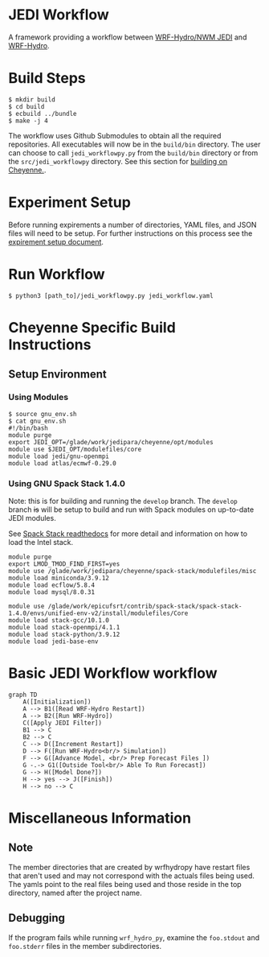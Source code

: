 # JEDI Workflow
A framework providing a workflow between [WRF-Hydro/NWM JEDI](https://github.com/JCSDA-internal/wrf_hydro_nwm_jedi) and [WRF-Hydro](https://github.com/NCAR/wrf_hydro_nwm_public).


# Build Steps
```console
$ mkdir build
$ cd build
$ ecbuild ../bundle
$ make -j 4
```
The workflow uses Github Submodules to obtain all the required repositories.
All executables will now be in the `build/bin` directory.
The user can choose to call `jedi_workflowpy.py` from the `build/bin`
  directory or from the `src/jedi_workflowpy` directory.
See this section for [building on Cheyenne.](#Cheyenne-Specific-Build-Instructions).

# Experiment Setup
Before running expirements a number of directories, YAML files, and JSON files will need to be setup.
For further instructions on this process see the [expirement setup document](docs/expirement_setup.md "Expirement Setup").


# Run Workflow
```console
$ python3 [path_to]/jedi_workflowpy.py jedi_workflow.yaml
```


# Cheyenne Specific Build Instructions
## Setup Environment
### Using Modules
```console
$ source gnu_env.sh
$ cat gnu_env.sh
#!/bin/bash
module purge
export JEDI_OPT=/glade/work/jedipara/cheyenne/opt/modules
module use $JEDI_OPT/modulefiles/core
module load jedi/gnu-openmpi
module load atlas/ecmwf-0.29.0
```

### Using GNU Spack Stack 1.4.0
Note: this is for building and running the `develop` branch.
The `develop` branch ~~is~~ will be setup to build and run with Spack modules on up-to-date JEDI modules.

See [Spack Stack readthedocs](https://spack-stack.readthedocs.io/en/1.4.0/PreConfiguredSites.html#ncar-wyoming-cheyenne)
for more detail and information on how to load the Intel stack.
```console
module purge
export LMOD_TMOD_FIND_FIRST=yes
module use /glade/work/jedipara/cheyenne/spack-stack/modulefiles/misc
module load miniconda/3.9.12
module load ecflow/5.8.4
module load mysql/8.0.31

module use /glade/work/epicufsrt/contrib/spack-stack/spack-stack-1.4.0/envs/unified-env-v2/install/modulefiles/Core
module load stack-gcc/10.1.0
module load stack-openmpi/4.1.1
module load stack-python/3.9.12
module load jedi-base-env
```

<!-- Old Instructions for Spack -->
<!--  - Load Spack modules -->
<!-- module purge -->
<!-- module unuse /glade/u/apps/ch/modulefiles/default/compilers -->
<!-- export MODULEPATH_ROOT=/glade/work/jedipara/cheyenne/spack-stack/modulefiles -->
<!-- module use /glade/work/jedipara/cheyenne/spack-stack/modulefiles/compilers -->
<!-- module use /glade/work/jedipara/cheyenne/spack-stack/modulefiles/misc -->
<!-- module load ecflow/5.8.4 -->
<!-- module load miniconda/3.9.12 -->
<!-- ulimit -s unlimited -->
<!-- # GNU specific modules -->
<!-- module use /glade/work/jedipara/cheyenne/spack-stack/spack-stack-v1/envs/skylab-2.0.0-gnu-10.1.0/install/modulefiles/Core -->
<!-- module load stack-gcc/10.1.0 -->
<!-- module load stack-openmpi/4.1.1 -->
<!-- # Intel specific modules -->
<!-- # module use /glade/work/jedipara/cheyenne/spack-stack/spack-stack-v1/envs/skylab-2.0.0-intel-19.1.1.217/install/modulefiles/Core -->
<!-- # module load stack-intel/19.1.1.217 -->
<!-- # module load stack-intel-mpi/2019.7.217 -->
<!-- module load stack-python/3.9.12 -->
<!-- module load jedi-fv3-env/1.0.0 -->
<!-- module load bufr/11.7.1 -->
<!-- # module load jedi-ewok-env/1.0.0 -->
<!-- # module load nco/5.0.6 -->

<!-- # these are needed so WRF-Hydro can build without other modifications -->
<!-- export NETCDF_INC=${netcdf_fortran_ROOT}/include -->
<!-- export NETCDF_LIB=${netcdf_fortran_ROOT}/lib -->
<!-- ``` -->
<!--  - Create Python environment to get [wrfhydropy](https://github.com/NCAR/wrf_hydro_py) package -->
<!-- ```console -->
<!-- $ python3 -m venv ~/[local_path]/env -->
<!-- $ activate ~/[local_path]/env -->
<!-- $ python3 -m pip install wrfhydropy -->
<!-- ``` -->
<!-- Note: for future runs, instead of installing wrfhydopy again you can load the -->
<!--   virtual environment with the following command -->
<!--   `source ~/[local_path]/env/bin/activate`. -->
<!-- It would be good to add that line to the end of the `gnu_spack_env.sh` file, -->
<!--   so the python package gets loaded with `source gnu_spack_env.sh`. -->



<!-- ## Obtain and Build Source Code -->
<!--  - Clone repositories [JCSDA-internal/wrf_hydro_nwm_jedi](https://github.com/JCSDA-internal/wrf_hydro_nwm_jedi) and [NCAR/wrf_hydro_nwm_public](https://github.com/NCAR/wrf_hydro_nwm_public) -->
<!-- ```console -->
<!-- $ git clone git@github.com:JCSDA-internal/wrf_hydro_nwm_jedi.git -->
<!-- $ mkdir wrf_hydro_nwm_jedi/build -->
<!-- $ cd wrf_hydro_nwm_jedi/build -->
<!-- $ ecbuild ../bundle -->
<!-- $ make -j 4 -->
<!-- ``` -->





<!-- # Running -->
<!-- ## Prerequisites -->
<!--  - Python 3 and [wrf_hydro_py](https://github.com/NCAR/wrf_hydro_py) -->
<!--  - [WRF-Hydro/NWM JEDI](https://github.com/JCSDA-internal/wrf_hydro_nwm_jedi) -->
<!--  - [WRF-Hydro](https://github.com/NCAR/wrf_hydro_nwm_public) -->
<!--  - Prepare Experiment Configuration Files -->
<!--    - jedi_workflow.yaml -->
<!--    - jedi.yaml -->
<!--    - WRF-Hydro namelists, to be placed in the WRF-Hydro domain directory -->
<!-- 	 - hrldas_namelists.json -->
<!--      - hydro_namelists.json -->

<!-- ### Prepping YAMLs -->
<!--  - The starting time in `jedi.yaml` is propagated to JEDI and WRF-Hydro YAMLs -->
<!-- during the initilization phase and while the model runs. -->
<!--  - More to be added -->



# Basic JEDI Workflow workflow

```mermaid
graph TD
    A([Initialization])
    A --> B1([Read WRF-Hydro Restart])
    A --> B2([Run WRF-Hydro])
    C([Apply JEDI Filter])
    B1 --> C
    B2 --> C
    C --> D([Increment Restart])
    D --> F([Run WRF-Hydro<br/> Simulation])
    F --> G([Advance Model, <br/> Prep Forecast Files ])
    G -.-> G1([Outside Tool<br/> Able To Run Forecast])
    G --> H([Model Done?])
    H --> yes --> J([Finish])
    H --> no --> C
```


# Miscellaneous Information
## Note
The member directories that are created by wrfhydropy have restart files that
aren't used and may not correspond with the actuals files being used.
The yamls point to the real files being used and those reside in the top
directory, named after the project name.

<!-- ## YAMLs -->
<!-- JEDI Workflow YAML: if the `start_wrf-h_time` and `start_jedi_time` time are -->
<!-- equal, then WRF-Hydro is not run before starting the cycle, only a restart -->
<!-- file is used. -->

## Debugging
If the program fails while running `wrf_hydro_py`, examine the `foo.stdout`
and `foo.stderr` files in the member subdirectories.

<!-- If the program fails or is stopped during the `wrf_hydro_py`, WRF-Hydro may -->
<!-- need to be recompiled. -->

<!-- # Git Submodules -->
<!-- ## Add JEDI increment data to WRF-Hydro data -->
<!-- ### Description -->
<!-- Code is based on the [project AddJediIncr](https://github.com/ClaraDraper-NOAA/AddJediIncr) by Clara Draper and Mike Barlage. -->
<!-- Increment JEDI adds analysis to WRF-Hydro restart files. -->
<!-- Used in conjunction with [WRF-Hydro/NWM JEDI Implementation](https://github.com/JCSDA-internal/wrf_hydro_nwm_jedi). -->
